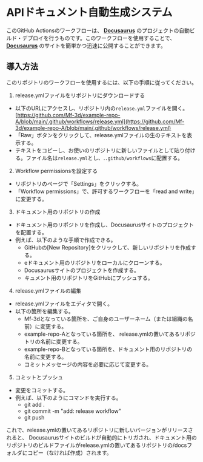 # APIドキュメント自動生成システム

このGitHub Actionsのワークフローは、 [**Docusaurus**](https://docusaurus.io) のプロジェクトの自動ビルド・デプロイを行うものです。このワークフローを使用することで、[**Docusaurus**](https://docusaurus.io) のサイトを簡単かつ迅速に公開することができます。

## 導入方法

このリポジトリのワークフローを使用するには、以下の手順に従ってください。

1. release.ymlファイルをリポジトリにダウンロードする
  * 以下のURLにアクセスし、リポジトリ内の`release.yml`ファイルを開く。[https://github.com/Mf-3d/example-repo-A/blob/main/.github/workflows/release.yml](https://github.com/Mf-3d/example-repo-A/blob/main/.github/workflows/release.yml)
  * 「Raw」ボタンをクリックして、release.ymlファイルの生のテキストを表示する。
  * テキストをコピーし、お使いのリポジトリに新しいファイルとして貼り付ける。ファイル名は`release.yml`とし、.`.github/workflows`に配置する。

2. Workflow permissionsを設定する
  * リポジトリのページで「Settings」をクリックする。
  * 「Workflow permissions」で、許可するワークフローを「read and write」に変更する。

3. ドキュメント用のリポジトリの作成
  * ドキュメント用のリポジトリを作成し、Docusaurusサイトのプロジェクトを配置する。
  * 例えば、以下のような手順で作成できる。
    * GitHubの[New Repository]をクリックして、新しいリポジトリを作成する。
    * eドキュメント用のリポジトリをローカルにクローンする。
    * Docusaurusサイトのプロジェクトを作成する。
    * キュメント用のリポジトリをGitHubにプッシュする。

4. release.ymlファイルの編集
  * release.ymlファイルをエディタで開く。
  * 以下の箇所を編集する。
    * Mf-3dとなっている箇所を、ご自身のユーザーネーム（または組織の名前）に変更する。
    * example-repo-Aとなっている箇所を、 release.ymlの置いてあるリポジトリの名前に変更する。
    * example-repo-Bとなっている箇所を、ドキュメント用のリポジトリの名前に変更する。
    * コミットメッセージの内容を必要に応じて変更する。

5. コミットとプッシュ
  * 変更をコミットする。
  * 例えば、以下のようにコマンドを実行する。
    * git add .
    * git commit -m "add: release workflow"
    * git push


これで、release.ymlの置いてあるリポジトリに新しいバージョンがリリースされると、 Docusaurusサイトのビルドが自動的にトリガされ、ドキュメント用のリポジトリのビルドファイルがrelease.ymlの置いてあるリポジトリの/docsフォルダにコピー（なければ作成）されます。